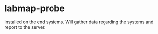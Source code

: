 labmap-probe
============

installed on the end systems. Will gather data regarding the systems and report to the server.

